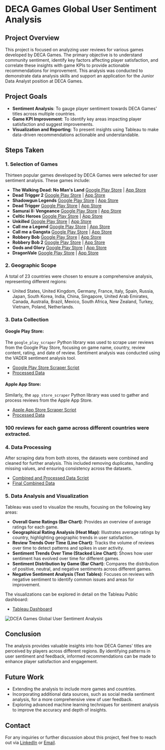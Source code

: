 # DECA Games Global User Sentiment Analysis

## Project Overview

This project is focused on analyzing user reviews for various games developed by DECA Games. The primary objective is to understand community sentiment, identify key factors affecting player satisfaction, and correlate these insights with game KPIs to provide actionable recommendations for improvement. This analysis was conducted to demonstrate data analysis skills and support an application for the Junior Data Analyst position at DECA Games.

## Project Goals

- **Sentiment Analysis**: To gauge player sentiment towards DECA Games' titles across multiple countries.
- **Game KPI Improvement**: To identify key areas impacting player satisfaction and suggest improvements.
- **Visualization and Reporting**: To present insights using Tableau to make data-driven recommendations actionable and understandable.

## Steps Taken

### 1. Selection of Games
Thirteen popular games developed by DECA Games were selected for user sentiment analysis. These games include:

- **The Walking Dead: No Man's Land** [Google Play Store](https://play.google.com/store/apps/details?id=com.nextgames.android.twd) | [App Store](https://apps.apple.com/us/app/the-walking-dead-no-mans-land/id970417047)
- **Dead Trigger 2** [Google Play Store](https://play.google.com/store/apps/details?id=com.madfingergames.deadtrigger2) | [App Store](https://apps.apple.com/us/app/dead-trigger-2-zombie-games/id720063540)
- **Shadowgun Legends** [Google Play Store](https://play.google.com/store/apps/details?id=com.madfingergames.legends) | [App Store](https://apps.apple.com/gb/app/shadowgun-legends-online-fps/id1091251242)
- **Dead Trigger** [Google Play Store](https://play.google.com/store/apps/details?id=com.madfingergames.deadtrigger) | [App Store](https://apps.apple.com/us/app/dead-trigger-survival-shooter/id533079551)
- **Samurai II: Vengeance** [Google Play Store](https://play.google.com/store/apps/details?id=com.madfingergames.SamuraiIIAll) | [App Store](https://apps.apple.com/us/app/samurai-2-vengeance/id392486160)
- **Celtic Heroes** [Google Play Store](https://play.google.com/store/apps/details?id=com.onethumbmobile.celticheroes) | [App Store](https://apps.apple.com/us/app/celtic-heroes-mobile-mmorpg/id431837446)
- **Unkilled** [Google Play Store](https://play.google.com/store/apps/details?id=com.madfingergames.unkilled) | [App Store](https://apps.apple.com/us/app/unkilled-zombie-online-fps/id969488951)
- **Call me a Legend** [Google Play Store](https://play.google.com/store/apps/details?id=com.sixwaves.cml&hl=en&gl=US) | [App Store](https://apps.apple.com/us/app/call-me-a-legend/id1449121741)
- **Call me a Gangsta** [Google Play Store](https://play.google.com/store/apps/details?id=com.empirestudiosinc.cmg&hl=en&gl=US) | [App Store](https://apps.apple.com/us/app/call-me-a-gangsta/id1530493373)
- **Robbery Bob** [Google Play Store](https://play.google.com/store/apps/details?id=com.chillingo.robberybobfree.android.row) | [App Store](https://apps.apple.com/us/app/robbery-bob-king-of-sneak/id503869041)
- **Robbery Bob 2** [Google Play Store](https://play.google.com/store/apps/details?id=com.chillingo.robberybob2.android.gplay) | [App Store](https://apps.apple.com/us/app/robbery-bob-2-comic-thief/id974514406)
- **Gods and Glory** [Google Play Store](https://play.google.com/store/apps/details?id=com.fridaysgames.godsandglory) | [App Store](https://apps.apple.com/us/app/gods-and-glory-war-of-thrones/id1050101469)
- **DragonVale** [Google Play Store](https://play.google.com/store/apps/details?id=com.backflipstudios.android.dragonvale) | [App Store](https://apps.apple.com/us/app/dragonvale/id440045374)



### 2. Geographic Scope
A total of 23 countries were chosen to ensure a comprehensive analysis, representing different regions:

- United States, United Kingdom, Germany, France, Italy, Spain, Russia, Japan, South Korea, India, China, Singapore, United Arab Emirates, Canada, Australia, Brazil, Mexico, South Africa, New Zealand, Turkey, Vietnam, Poland, Netherlands. 

### 3. Data Collection
#### Google Play Store:
The `google_play_scraper` Python library was used to scrape user reviews from the Google Play Store, focusing on game name, country, review content, rating, and date of review. Sentiment analysis was conducted using the VADER sentiment analysis tool.
- [Google Play Store Scraper Script](https://github.com/abhivik/DECA-Games-Global-User-Sentiment-Analysis/blob/main/google_store_scrapper.ipynb)
- [Processed Data](https://github.com/abhivik/DECA-Games-Global-User-Sentiment-Analysis/blob/main/google_store_processed.csv)

#### Apple App Store:
Similarly, the `app_store_scraper` Python library was used to gather and process reviews from the Apple App Store.
- [Apple App Store Scraper Script](https://github.com/abhivik/DECA-Games-Global-User-Sentiment-Analysis/blob/main/Apple_Store_scrapper.ipynb)
- [Processed Data](https://github.com/abhivik/DECA-Games-Global-User-Sentiment-Analysis/blob/main/apple_store_processed.csv)

### 100 reviews for each game across different countries were extracted.

### 4. Data Processing
After scraping data from both stores, the datasets were combined and cleaned for further analysis. This included removing duplicates, handling missing values, and ensuring consistency across the datasets.
- [Combined and Processed Data Script](https://github.com/abhivik/DECA-Games-Global-User-Sentiment-Analysis/blob/main/Combined%20processed.ipynb)
- [Final Combined Data](https://github.com/abhivik/DECA-Games-Global-User-Sentiment-Analysis/blob/main/combined_sentiment_review_data.csv)

### 5. Data Analysis and Visualization
Tableau was used to visualize the results, focusing on the following key areas:

- **Overall Game Ratings (Bar Chart)**: Provides an overview of average ratings for each game.
- **Geographical Rating Analysis (Heat Map)**: Illustrates average ratings by country, highlighting geographic trends in user satisfaction.
- **Review Trends Over Time (Line Chart)**: Tracks the volume of reviews over time to detect patterns and spikes in user activity.
- **Sentiment Trends Over Time (Stacked Line Chart)**: Shows how user sentiment has evolved over time for different games.
- **Sentiment Distribution by Game (Bar Chart)**: Compares the distribution of positive, neutral, and negative sentiments across different games.
- **Negative Sentiment Analysis (Text Tables)**: Focuses on reviews with negative sentiment to identify common issues and areas for improvement.

The visualizations can be explored in detail on the Tableau Public dashboard:
- [Tableau Dashboard](https://public.tableau.com/app/profile/abhivik/viz/DECAGamesGlobalUserSentimentAnalysisDashboard/DCEAGamesGlobalUserSentimentAnalysis?publish=yes)

![DCEA Games Global User Sentiment Analysis](https://github.com/user-attachments/assets/17732799-d49f-4685-abac-70c5f6d3ef14)

## Conclusion
The analysis provides valuable insights into how DECA Games' titles are perceived by players across different regions. By identifying patterns in user sentiment and feedback, informed recommendations can be made to enhance player satisfaction and engagement.

## Future Work
- Extending the analysis to include more games and countries.
- Incorporating additional data sources, such as social media sentiment analysis, for a more comprehensive view of user feedback.
- Exploring advanced machine learning techniques for sentiment analysis to improve the accuracy and depth of insights.

## Contact
For any inquiries or further discussion about this project, feel free to reach out via [LinkedIn](https://www.linkedin.com/in/abhijit-mandape) or [Email](mailto:abhijit.mandape@gmail.com).
